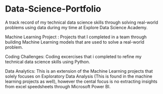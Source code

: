 # Data-Science-Portfolio
A track record of my technical data science skills through solving real-world problems using data during my time at Explore Data Science Academy.

Machine Learning Project :
Projects that I completed  in a team through building Machine Learning models that are used to solve a real-world problem.

Coding Challenges:
Coding excercises that i completed to refine my technical data science skills using Python. 

Data Analytics:
This is an extension of the Machine Learning projects that solely focuses on Exploratory Data Analysis (This is found in the machine learning projects as well), however the cental focus is no extracting insights from excel speedsheets through Microsoft Power BI. 
